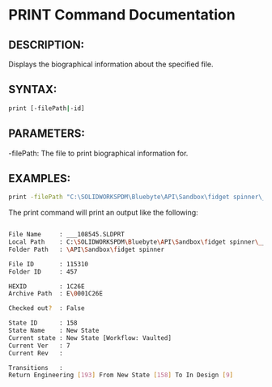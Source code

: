 # PRINT Command Documentation

## DESCRIPTION:
Displays the biographical information about the specified file.

## SYNTAX:
```bash
print [-filePath|-id]
```
## PARAMETERS:
-filePath: The file to print biographical information for.

## EXAMPLES:
```bash
print -filePath "C:\SOLIDWORKSPDM\Bluebyte\API\Sandbox\fidget spinner\___108545.SLDPRT"
```
The print command will print an output like the following: 
```bash

File Name     : ___108545.SLDPRT
Local Path    : C:\SOLIDWORKSPDM\Bluebyte\API\Sandbox\fidget spinner\___108545.SLDPRT
Folder Path   : \API\Sandbox\fidget spinner

File ID       : 115310
Folder ID     : 457

HEXID         : 1C26E
Archive Path  : E\0001C26E

Checked out?  : False

State ID      : 158
State Name    : New State
Current state : New State [Workflow: Vaulted]
Current Ver   : 7
Current Rev   : 

Transitions   :
Return Engineering [193] From New State [158] To In Design [9]

```
